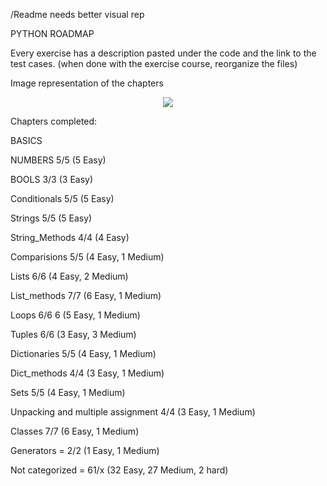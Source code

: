 /Readme needs better visual rep

PYTHON ROADMAP

Every exercise has a description pasted under the code and the link to the test cases. (when done with the exercise course, reorganize the files)

Image representation of the chapters 
<p align = "center">
  
<img src="https://github.com/user-attachments/assets/d9719721-4f5b-48ba-a32f-8259a0502935"/>
</p>
<p color = "black", style = "bold"></p>
Chapters completed:

BASICS

NUMBERS 5/5 (5 Easy)

BOOLS 3/3 (3 Easy)

Conditionals 5/5 (5 Easy)

Strings 5/5 (5 Easy)

String_Methods 4/4 (4 Easy)

Comparisions 5/5  (4 Easy, 1 Medium)

Lists 6/6 (4 Easy, 2 Medium)

List_methods 7/7 (6 Easy, 1 Medium)

Loops 6/6 6 (5 Easy, 1 Medium)

Tuples 6/6 (3 Easy, 3 Medium)

Dictionaries 5/5 (4 Easy, 1 Medium)

Dict_methods 4/4 (3 Easy, 1 Medium)

Sets 5/5 (4 Easy, 1 Medium)

Unpacking and multiple assignment 4/4 (3 Easy, 1 Medium)

Classes 7/7 (6 Easy, 1 Medium)

Generators = 2/2 (1 Easy, 1 Medium)

Not categorized = 61/x (32 Easy, 27 Medium, 2 hard)

